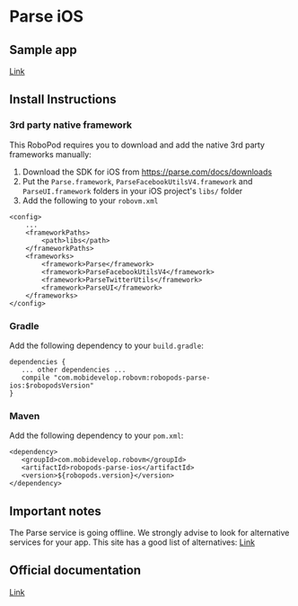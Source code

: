 # Parse iOS

## Sample app

[Link](https://github.com/robovm/robovm-samples/tree/master/robopods/parse/ios)

## Install Instructions

### 3rd party native framework
This RoboPod requires you to download and add the native 3rd party frameworks manually:

1. Download the SDK for iOS from https://parse.com/docs/downloads
2. Put the `Parse.framework`, `ParseFacebookUtilsV4.framework` and `ParseUI.framework` folders in your iOS project's `libs/` folder
3. Add the following to your `robovm.xml`

```
<config>
    ...
    <frameworkPaths>
        <path>libs</path>
    </frameworkPaths>
    <frameworks>
        <framework>Parse</framework>
        <framework>ParseFacebookUtilsV4</framework>
        <framework>ParseTwitterUtils</framework>
        <framework>ParseUI</framework>
    </frameworks>
</config>
```

### Gradle

Add the following dependency to your `build.gradle`:

```
dependencies {
   ... other dependencies ...
   compile "com.mobidevelop.robovm:robopods-parse-ios:$robopodsVersion"
}
```

### Maven

Add the following dependency to your `pom.xml`:

```
<dependency>
   <groupId>com.mobidevelop.robovm</groupId>
   <artifactId>robopods-parse-ios</artifactId>
   <version>${robopods.version}</version>
</dependency>
```

## Important notes

The Parse service is going offline. We strongly advise to look for alternative services for your app. 
This site has a good list of alternatives: [Link](https://github.com/relatedcode/ParseAlternatives)

## Official documentation

[Link](https://www.parse.com/docs)
